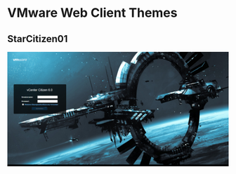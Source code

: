 # VMware Web Client Themes

## StarCitizen01
![Screenshot of StarCitizen01 Theme](themes/starcitizen1/screenshot.png)

